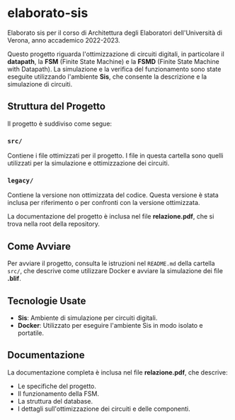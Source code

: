 # elaborato-sis
Elaborato sis per il corso di Architettura degli Elaboratori dell'Università di Verona, anno accademico 2022-2023.

Questo progetto riguarda l'ottimizzazione di circuiti digitali, in particolare il **datapath**, la **FSM** (Finite State Machine) e la **FSMD** (Finite State Machine with Datapath). La simulazione e la verifica del funzionamento sono state eseguite utilizzando l'ambiente **Sis**, che consente la descrizione e la simulazione di circuiti.

## Struttura del Progetto

Il progetto è suddiviso come segue:

### `src/`
Contiene i file ottimizzati per il progetto. I file in questa cartella sono quelli utilizzati per la simulazione e ottimizzazione dei circuiti.

### `legacy/`
Contiene la versione non ottimizzata del codice. Questa versione è stata inclusa per riferimento o per confronti con la versione ottimizzata.

La documentazione del progetto è inclusa nel file **relazione.pdf**, che si trova nella root della repository.

## Come Avviare

Per avviare il progetto, consulta le istruzioni nel `README.md` della cartella `src/`, che descrive come utilizzare Docker e avviare la simulazione dei file **.blif**.

## Tecnologie Usate

- **Sis**: Ambiente di simulazione per circuiti digitali.
- **Docker**: Utilizzato per eseguire l'ambiente Sis in modo isolato e portatile.

## Documentazione

La documentazione completa è inclusa nel file **relazione.pdf**, che descrive:

- Le specifiche del progetto.
- Il funzionamento della FSM.
- La struttura del database.
- I dettagli sull'ottimizzazione dei circuiti e delle componenti.
